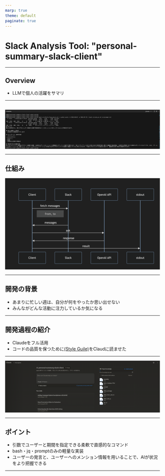 ```yaml
---
marp: true
theme: default
paginate: true
---
```


# Slack Analysis Tool: "personal-summary-slack-client"

---

## Overview

- LLMで個人の活躍をサマリ

---

##

![bg contain](./resources/sample.png)

---

## 仕組み

![bg contain](./resources/sequencediagram.png)

---


## 開発の背景

- あまりに忙しい週は、自分が何をやったか思い出せない
- みんながどんな活動に注力しているか気になる

---

## 開発過程の紹介

- Claudeをフル活用
- コードの品質を保つために[(Style Guile)](https://google.github.io/styleguide/shellguide.html)をClaudに読ませた

---

![bg contain](./resources/claude.png)

--- 
## ポイント

- 引数でユーザーと期間を指定できる柔軟で直感的なコマンド
- bash・jq・promptのみの軽量な実装
- ユーザーの発言と、ユーザーへのメンション情報を用いることで、AIが状況をより把握できる

---
